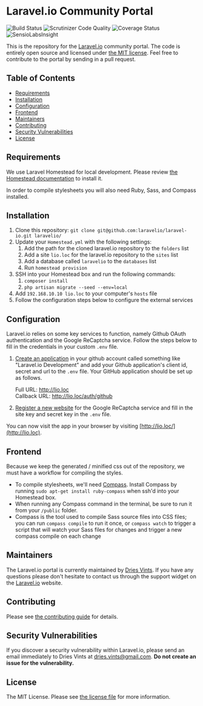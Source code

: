 # Laravel.io Community Portal

<img src="https://travis-ci.org/LaravelIO/laravel.io.svg?branch=master" alt="Build Status">
<img src="https://scrutinizer-ci.com/g/LaravelIO/laravel.io/badges/quality-score.png?b=master" alt="Scrutinizer Code Quality">
<img src='https://coveralls.io/repos/LaravelIO/laravel.io/badge.png?branch=master' alt='Coverage Status' />
<img src="https://insight.sensiolabs.com/projects/50a7431f-66b0-4221-8837-7ccf1924031e/mini.png" alt="SensioLabsInsight">

This is the repository for the [Laravel.io](http://laravel.io) community portal. The code is entirely open source and licensed under [the MIT license](license.txt). Feel free to contribute to the portal by sending in a pull request.

## Table of Contents

- [Requirements](#requirements)
- [Installation](#installation)
- [Configuration](#configuration)
- [Frontend](#frontend)
- [Maintainers](#maintainers)
- [Contributing](#contributing)
- [Security Vulnerabilities](#security-vulnerabilities)
- [License](#license)

## Requirements

We use Laravel Homestead for local development. Please review [the Homestead documentation](http://laravel.com/docs/homestead) to install it.

In order to compile stylesheets you will also need Ruby, Sass, and Compass installed.

## Installation

1. Clone this repository: `git clone git@github.com:laravelio/laravel-io.git laravelio/`
2. Update your `Homestead.yml` with the following settings:
    1. Add the path for the cloned laravel.io repository to the `folders` list
    2. Add a site `lio.loc` for the laravel.io repository to the `sites` list
    3. Add a database called `laravelio` to the `databases` list
    4. Run `homestead provision`
3. SSH into your Homestead box and run the following commands:
    1. `composer install`
    2. `php artisan migrate --seed --env=local`
4. Add `192.168.10.10 lio.loc` to your computer's `hosts` file
5. Follow the configuration steps below to configure the external services

## Configuration

Laravel.io relies on some key services to function, namely Github OAuth authentication and the Google ReCaptcha service. Follow the steps below to fill in the credentials in your custom `.env` file.

1. [Create an application](https://github.com/settings/applications) in your github account called something like "Laravel.io Development" and add your Github application's client id, secret and url to the `.env` file. Your GitHub application should be set up as follows.

    Full URL: http://lio.loc  
    Callback URL: http://lio.loc/auth/github

2. [Register a new website](https://www.google.com/recaptcha/admin) for the Google ReCaptcha service and fill in the site key and secret key in the `.env` file.

You can now visit the app in your browser by visiting [http://lio.loc/](http://lio.loc).

## Frontend

Because we keep the generated / minified css out of the repository, we must have a workflow for compiling the styles.

- To compile stylesheets, we'll need [Compass](http://compass-style.org/). Install Compass by running `sudo apt-get install ruby-compass` when ssh'd into your Homestead box.
- When running any Compass command in the terminal, be sure to run it from your `/public` folder.
- Compass is the tool used to compile Sass source files into CSS files; you can run `compass compile` to run it once, or `compass watch` to trigger a script that will watch your Sass files for changes and trigger a new compass compile on each change

## Maintainers

The Laravel.io portal is currently maintained by [Dries Vints](https://github.com/driesvints). If you have any questions please don't hesitate to contact us through the support widget on the [Laravel.io](http://laravel.io/) website.

## Contributing

Please see [the contributing guide](contributing.md) for details.

## Security Vulnerabilities

If you discover a security vulnerability within Laravel.io, please send an email immediately to Dries Vints at [dries.vints@gmail.com](mailto:dries.vints@gmail.com). **Do not create an issue for the vulnerability.**

## License

The MIT License. Please see [the license file](license.txt) for more information.
